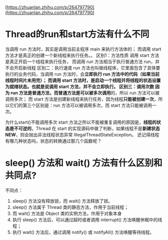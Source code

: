 [https://zhuanlan.zhihu.com/p/264797790](https://zhuanlan.zhihu.com/p/264797790)

# Thread的run和start方法有什么不同
当调用 run 方法时，其实是调用当前主程序 main 来执行方法体的；
而调用 start 方法才是真正的创建一个新线程来执行任务。。
区别1：方法性质
调用 start 方法是真正开启一个线程来执行任务，
而调用 run 方法相当于执行普通方法 run，并不会开启新线程
区别二：执行速度
run 方法也叫做线程体，它里面包含了具体要执行的业务代码，当调用 run 方法时，会**立即执行 **run 方法中的代码（如果当前线程时间片未用完）；
而调用 start 方法时，是启动一个线程并将线程的状态设置为就绪状态。也就是说调用 start 方法，**并不会立即执行。**
区别三：调用次数
因为 run 方法是普通方法，而普通方法是可以被**多次调用**的，所以 run 方法可以被调用多次；
而 start 方法是创建新线程来执行任务，因为线程**只能被创建一次**，所以它们的第三个区别是：run 方法可以被调用多次，而 start 方法只能被调用一次。

为什么start()不能调用多次
start 方法之所以不能被重复调用的原因是，**线程的状态是不可逆的**，Thread 在 start 的实现源码中做了判断，如果线程不是**新建状态 NEW**，则会抛出非法线程状态异常 IllegalThreadStateException。 
还记得线程有哪几种状态吗，状态的转换通过那几个函数呢？

# sleep() 方法和 wait() 方法有什么区别和共同点?
不同点：

1. sleep() 方法没有释放锁，而 wait() 方法释放了锁。
2. sleep() 方法属于 Thread 类的静态方法，作用于当前线程；
3. 而 wait() 方法是 Object 类的实例方法，作用于对象本身
4. 执行 sleep() 方法后，可以通过超时或者调用 interrupt() 方法唤醒休眠中的线程；
5. 执行 wait() 方法后，通过调用 notify() 或 notifyAll() 方法唤醒等待线程。
